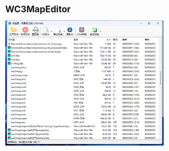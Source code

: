 # WC3MapEditor
![界面](https://raw.githubusercontent.com/wroldLove/WC3MapEditor/main/%E7%95%8C%E9%9D%A2.png)
